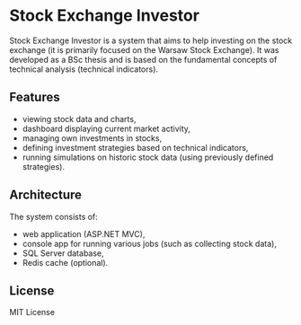 # Stock Exchange Investor

Stock Exchange Investor is a system that aims to help investing on the stock exchange (it is primarily focused on the Warsaw Stock Exchange). It was developed as a BSc thesis and is based on the fundamental concepts of technical analysis (technical indicators).

## Features
- viewing stock data and charts,
- dashboard displaying current market activity,
- managing own investments in stocks,
- defining investment strategies based on technical indicators,
- running simulations on historic stock data (using previously defined strategies).

## Architecture
The system consists of:
- web application (ASP.NET MVC),
- console app for running various jobs (such as collecting stock data),
- SQL Server database,
- Redis cache (optional).

## License
MIT License